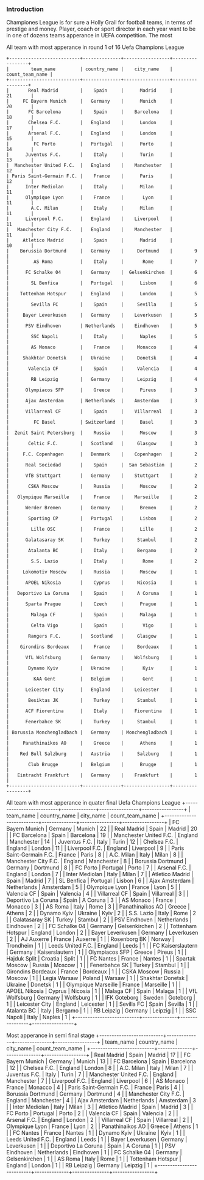 ### Introduction

Championes League is for sure a Holly Grail for football teams, in terms of prestige and money.
Player, coach or sport director in each year want to be in one of dozens teams apperance in UEFA competition.
The most 

All team with most apperance in round 1 of 16 Uefa Champions League
```
+--------------------------+--------------+-----------------+-----------------+
|        team_name         | country_name |    city_name    | count_team_name |
+--------------------------+--------------+-----------------+-----------------+
|       Real Madrid        |    Spain     |      Madrid     |        21       |
|     FC Bayern Munich     |   Germany    |      Munich     |        20       |
|       FC Barcelona       |    Spain     |    Barcelona    |        18       |
|       Chelsea F.C.       |   England    |      London     |        17       |
|       Arsenal F.C.       |   England    |      London     |        15       |
|         FC Porto         |   Portugal   |      Porto      |        14       |
|      Juventus F.C.       |    Italy     |      Turin      |        13       |
|  Manchester United F.C.  |   England    |    Manchester   |        12       |
| Paris Saint-Germain F.C. |    France    |      Paris      |        12       |
|      Inter Mediolan      |    Italy     |      Milan      |        11       |
|      Olympique Lyon      |    France    |       Lyon      |        11       |
|        A.C. Milan        |    Italy     |      Milan      |        11       |
|      Liverpool F.C.      |   England    |    Liverpool    |        11       |
|   Manchester City F.C.   |   England    |    Manchester   |        11       |
|     Atletico Madrid      |    Spain     |      Madrid     |        10       |
|    Borussia Dortmund     |   Germany    |     Dortmund    |        9        |
|         AS Roma          |    Italy     |       Rome      |        7        |
|      FC Schalke 04       |   Germany    |  Gelsenkirchen  |        6        |
|        SL Benfica        |   Portugal   |      Lisbon     |        6        |
|    Tottenham Hotspur     |   England    |      London     |        5        |
|        Sevilla FC        |    Spain     |     Sevilla     |        5        |
|     Bayer Leverkusen     |   Germany    |    Leverkusen   |        5        |
|      PSV Eindhoven       | Netherlands  |    Eindhoven    |        5        |
|        SSC Napoli        |    Italy     |      Naples     |        5        |
|        AS Monaco         |    France    |     Monacco     |        4        |
|     Shakhtar Donetsk     |   Ukraine    |     Donetsk     |        4        |
|       Valencia CF        |    Spain     |     Valencia    |        4        |
|        RB Leipzig        |   Germany    |     Leipzig     |        4        |
|      Olympiacos SFP      |    Greece    |      Pireus     |        3        |
|      Ajax Amsterdam      | Netherlands  |    Amsterdam    |        3        |
|      Villarreal CF       |    Spain     |    Villarreal   |        3        |
|         FC Basel         | Switzerland  |      Basel      |        3        |
|  Zenit Saint Petersburg  |    Russia    |      Moscow     |        3        |
|       Celtic F.C.        |   Scotland   |     Glasgow     |        3        |
|     F.C. Copenhagen      |   Denmark    |    Copenhagen   |        2        |
|      Real Sociedad       |    Spain     |  San Sebastian  |        2        |
|      VfB Stuttgart       |   Germany    |    Stuttgart    |        2        |
|       CSKA Moscow        |    Russia    |      Moscow     |        2        |
|   Olympique Marseille    |    France    |    Marseille    |        2        |
|      Werder Bremen       |   Germany    |      Bremen     |        2        |
|       Sporting CP        |   Portugal   |      Lisbon     |        2        |
|        Lille OSC         |    France    |      Lille      |        2        |
|      Galatasaray SK      |    Turkey    |     Stambul     |        2        |
|       Atalanta BC        |    Italy     |     Bergamo     |        2        |
|        S.S. Lazio        |    Italy     |       Rome      |        2        |
|     Lokomotiv Moscow     |    Russia    |      Moscow     |        1        |
|      APOEL Nikosia       |    Cyprus    |     Nicosia     |        1        |
|   Deportivo La Coruna    |    Spain     |     A Coruna    |        1        |
|      Sparta Prague       |    Czech     |      Prague     |        1        |
|        Malaga CF         |    Spain     |      Malaga     |        1        |
|        Celta Vigo        |    Spain     |       Vigo      |        1        |
|       Rangers F.C.       |   Scotland   |     Glasgow     |        1        |
|    Girondins Bordeaux    |    France    |     Bordeaux    |        1        |
|      VfL Wolfsburg       |   Germany    |    Wolfsburg    |        1        |
|       Dynamo Kyiv        |   Ukraine    |       Kyiv      |        1        |
|         KAA Gent         |   Belgium    |       Gent      |        1        |
|      Leicester City      |   England    |    Leicester    |        1        |
|       Besiktas JK        |    Turkey    |     Stambul     |        1        |
|      ACF Fiorentina      |    Italy     |    Fiorentina   |        1        |
|      Fenerbahce SK       |    Turkey    |     Stambul     |        1        |
| Borussia Monchengladbach |   Germany    | Monchengladbach |        1        |
|     Panathinaikos AO     |    Greece    |      Athens     |        1        |
|    Red Bull Salzburg     |   Austria    |     Salzburg    |        1        |
|       Club Brugge        |   Belgium    |      Brugge     |        1        |
|   Eintracht Frankfurt    |   Germany    |    Frankfurt    |        1        |
+--------------------------+--------------+-----------------+-----------------+
```

All team with most apperance in quater final Uefa Champions League
+--------------------------+--------------+----------------+-----------------+
|        team_name         | country_name |   city_name    | count_team_name |
+--------------------------+--------------+----------------+-----------------+
|     FC Bayern Munich     |   Germany    |     Munich     |        22       |
|       Real Madrid        |    Spain     |     Madrid     |        20       |
|       FC Barcelona       |    Spain     |   Barcelona    |        19       |
|  Manchester United F.C.  |   England    |   Manchester   |        14       |
|      Juventus F.C.       |    Italy     |     Turin      |        12       |
|       Chelsea F.C.       |   England    |     London     |        11       |
|      Liverpool F.C.      |   England    |   Liverpool    |        9        |
| Paris Saint-Germain F.C. |    France    |     Paris      |        8        |
|        A.C. Milan        |    Italy     |     Milan      |        8        |
|   Manchester City F.C.   |   England    |   Manchester   |        8        |
|    Borussia Dortmund     |   Germany    |    Dortmund    |        8        |
|         FC Porto         |   Portugal   |     Porto      |        7        |
|       Arsenal F.C.       |   England    |     London     |        7        |
|      Inter Mediolan      |    Italy     |     Milan      |        7        |
|     Atletico Madrid      |    Spain     |     Madrid     |        7        |
|        SL Benfica        |   Portugal   |     Lisbon     |        6        |
|      Ajax Amsterdam      | Netherlands  |   Amsterdam    |        5        |
|      Olympique Lyon      |    France    |      Lyon      |        5        |
|       Valencia CF        |    Spain     |    Valencia    |        4        |
|      Villarreal CF       |    Spain     |   Villarreal   |        3        |
|   Deportivo La Coruna    |    Spain     |    A Coruna    |        3        |
|        AS Monaco         |    France    |    Monacco     |        3        |
|         AS Roma          |    Italy     |      Rome      |        3        |
|     Panathinaikos AO     |    Greece    |     Athens     |        2        |
|       Dynamo Kyiv        |   Ukraine    |      Kyiv      |        2        |
|        S.S. Lazio        |    Italy     |      Rome      |        2        |
|      Galatasaray SK      |    Turkey    |    Stambul     |        2        |
|      PSV Eindhoven       | Netherlands  |   Eindhoven    |        2        |
|      FC Schalke 04       |   Germany    | Gelsenkirchen  |        2        |
|    Tottenham Hotspur     |   England    |     London     |        2        |
|     Bayer Leverkusen     |   Germany    |   Leverkusen   |        2        |
|        AJ Auxerre        |    France    |    Auxerre     |        1        |
|       Rosenborg BK       |    Norway    |   Trondheim    |        1        |
|    Leeds United F.C.     |   England    |     Leeds      |        1        |
|    FC Kaiserslautern     |   Germany    | Kaiserslautern |        1        |
|      Olympiacos SFP      |    Greece    |     Pireus     |        1        |
|       Hajduk Split       |   Croatia    |     Split      |        1        |
|        FC Nantes         |    France    |     Nantes     |        1        |
|      Spartak Moscow      |    Russia    |     Moscow     |        1        |
|      Fenerbahce SK       |    Turkey    |    Stambul     |        1        |
|    Girondins Bordeaux    |    France    |    Bordeaux    |        1        |
|       CSKA Moscow        |    Russia    |     Moscow     |        1        |
|       Legia Warsaw       |    Poland    |     Warsaw     |        1        |
|     Shakhtar Donetsk     |   Ukraine    |    Donetsk     |        1        |
|   Olympique Marseille    |    France    |   Marseille    |        1        |
|      APOEL Nikosia       |    Cyprus    |    Nicosia     |        1        |
|        Malaga CF         |    Spain     |     Malaga     |        1        |
|      VfL Wolfsburg       |   Germany    |   Wolfsburg    |        1        |
|       IFK Goteborg       |    Sweden    |    Goteborg    |        1        |
|      Leicester City      |   England    |   Leicester    |        1        |
|        Sevilla FC        |    Spain     |    Sevilla     |        1        |
|       Atalanta BC        |    Italy     |    Bergamo     |        1        |
|        RB Leipzig        |   Germany    |    Leipzig     |        1        |
|        SSC Napoli        |    Italy     |     Naples     |        1        |
+--------------------------+--------------+----------------+-----------------+

Most apperance in semi final stage
+--------------------------+--------------+---------------+-----------------+
|        team_name         | country_name |   city_name   | count_team_name |
+--------------------------+--------------+---------------+-----------------+
|       Real Madrid        |    Spain     |     Madrid    |        17       |
|     FC Bayern Munich     |   Germany    |     Munich    |        13       |
|       FC Barcelona       |    Spain     |   Barcelona   |        12       |
|       Chelsea F.C.       |   England    |     London    |        8        |
|        A.C. Milan        |    Italy     |     Milan     |        7        |
|      Juventus F.C.       |    Italy     |     Turin     |        7        |
|  Manchester United F.C.  |   England    |   Manchester  |        7        |
|      Liverpool F.C.      |   England    |   Liverpool   |        6        |
|        AS Monaco         |    France    |    Monacco    |        4        |
| Paris Saint-Germain F.C. |    France    |     Paris     |        4        |
|    Borussia Dortmund     |   Germany    |    Dortmund   |        4        |
|   Manchester City F.C.   |   England    |   Manchester  |        4        |
|      Ajax Amsterdam      | Netherlands  |   Amsterdam   |        3        |
|      Inter Mediolan      |    Italy     |     Milan     |        3        |
|     Atletico Madrid      |    Spain     |     Madrid    |        3        |
|         FC Porto         |   Portugal   |     Porto     |        2        |
|       Valencia CF        |    Spain     |    Valencia   |        2        |
|       Arsenal F.C.       |   England    |     London    |        2        |
|      Villarreal CF       |    Spain     |   Villarreal  |        2        |
|      Olympique Lyon      |    France    |      Lyon     |        2        |
|     Panathinaikos AO     |    Greece    |     Athens    |        1        |
|        FC Nantes         |    France    |     Nantes    |        1        |
|       Dynamo Kyiv        |   Ukraine    |      Kyiv     |        1        |
|    Leeds United F.C.     |   England    |     Leeds     |        1        |
|     Bayer Leverkusen     |   Germany    |   Leverkusen  |        1        |
|   Deportivo La Coruna    |    Spain     |    A Coruna   |        1        |
|      PSV Eindhoven       | Netherlands  |   Eindhoven   |        1        |
|      FC Schalke 04       |   Germany    | Gelsenkirchen |        1        |
|         AS Roma          |    Italy     |      Rome     |        1        |
|    Tottenham Hotspur     |   England    |     London    |        1        |
|        RB Leipzig        |   Germany    |    Leipzig    |        1        |
+--------------------------+--------------+---------------+-----------------+
